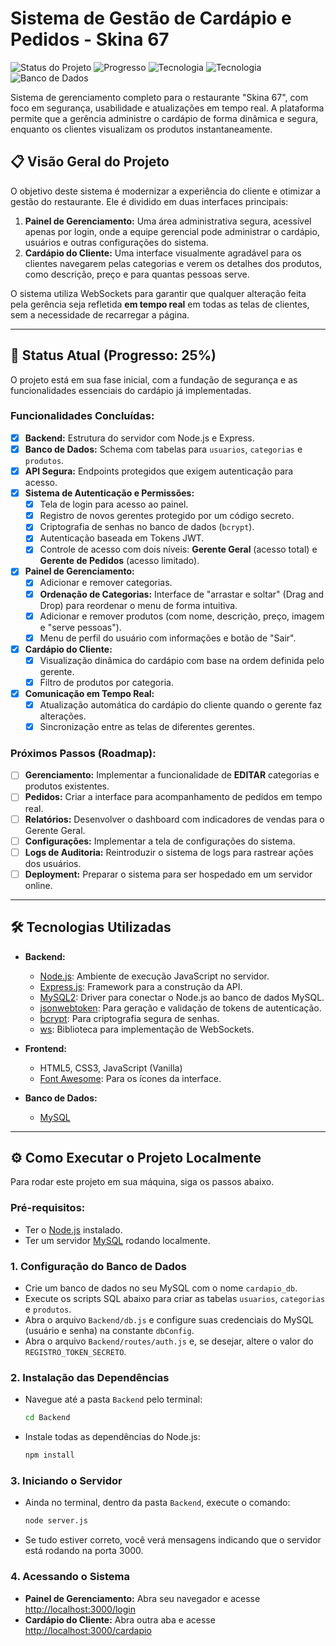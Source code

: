 # Sistema de Gestão de Cardápio e Pedidos - Skina 67

![Status do Projeto](https://img.shields.io/badge/status-em%20desenvolvimento-yellow )
![Progresso](https://img.shields.io/badge/progresso-25%25-orange )
![Tecnologia](https://img.shields.io/badge/backend-Node.js%20%26%20Express-green )
![Tecnologia](https://img.shields.io/badge/frontend-HTML,%20CSS,%20JS-blue )
![Banco de Dados](https://img.shields.io/badge/database-MySQL-blueviolet )

Sistema de gerenciamento completo para o restaurante "Skina 67", com foco em segurança, usabilidade e atualizações em tempo real. A plataforma permite que a gerência administre o cardápio de forma dinâmica e segura, enquanto os clientes visualizam os produtos instantaneamente.

## 📋 Visão Geral do Projeto

O objetivo deste sistema é modernizar a experiência do cliente e otimizar a gestão do restaurante. Ele é dividido em duas interfaces principais:

1.  **Painel de Gerenciamento:** Uma área administrativa segura, acessível apenas por login, onde a equipe gerencial pode administrar o cardápio, usuários e outras configurações do sistema.
2.  **Cardápio do Cliente:** Uma interface visualmente agradável para os clientes navegarem pelas categorias e verem os detalhes dos produtos, como descrição, preço e para quantas pessoas serve.

O sistema utiliza WebSockets para garantir que qualquer alteração feita pela gerência seja refletida **em tempo real** em todas as telas de clientes, sem a necessidade de recarregar a página.

---

## 🚀 Status Atual (Progresso: 25%)

O projeto está em sua fase inicial, com a fundação de segurança e as funcionalidades essenciais do cardápio já implementadas.

### Funcionalidades Concluídas:
-   [x] **Backend:** Estrutura do servidor com Node.js e Express.
-   [x] **Banco de Dados:** Schema com tabelas para `usuarios`, `categorias` e `produtos`.
-   [x] **API Segura:** Endpoints protegidos que exigem autenticação para acesso.
-   [x] **Sistema de Autenticação e Permissões:**
    -   [x] Tela de login para acesso ao painel.
    -   [x] Registro de novos gerentes protegido por um código secreto.
    -   [x] Criptografia de senhas no banco de dados (`bcrypt`).
    -   [x] Autenticação baseada em Tokens JWT.
    -   [x] Controle de acesso com dois níveis: **Gerente Geral** (acesso total) e **Gerente de Pedidos** (acesso limitado).
-   [x] **Painel de Gerenciamento:**
    -   [x] Adicionar e remover categorias.
    -   [x] **Ordenação de Categorias:** Interface de "arrastar e soltar" (Drag and Drop) para reordenar o menu de forma intuitiva.
    -   [x] Adicionar e remover produtos (com nome, descrição, preço, imagem e "serve pessoas").
    -   [x] Menu de perfil do usuário com informações e botão de "Sair".
-   [x] **Cardápio do Cliente:**
    -   [x] Visualização dinâmica do cardápio com base na ordem definida pelo gerente.
    -   [x] Filtro de produtos por categoria.
-   [x] **Comunicação em Tempo Real:**
    -   [x] Atualização automática do cardápio do cliente quando o gerente faz alterações.
    -   [x] Sincronização entre as telas de diferentes gerentes.

### Próximos Passos (Roadmap):
-   [ ] **Gerenciamento:** Implementar a funcionalidade de **EDITAR** categorias e produtos existentes.
-   [ ] **Pedidos:** Criar a interface para acompanhamento de pedidos em tempo real.
-   [ ] **Relatórios:** Desenvolver o dashboard com indicadores de vendas para o Gerente Geral.
-   [ ] **Configurações:** Implementar a tela de configurações do sistema.
-   [ ] **Logs de Auditoria:** Reintroduzir o sistema de logs para rastrear ações dos usuários.
-   [ ] **Deployment:** Preparar o sistema para ser hospedado em um servidor online.

---

## 🛠️ Tecnologias Utilizadas

*   **Backend:**
    *   [Node.js](https://nodejs.org/ ): Ambiente de execução JavaScript no servidor.
    *   [Express.js](https://expressjs.com/ ): Framework para a construção da API.
    *   [MySQL2](https://github.com/sidorares/node-mysql2 ): Driver para conectar o Node.js ao banco de dados MySQL.
    *   [jsonwebtoken](https://github.com/auth0/node-jsonwebtoken ): Para geração e validação de tokens de autenticação.
    *   [bcrypt](https://github.com/kelektiv/node.bcrypt.js ): Para criptografia segura de senhas.
    *   [ws](https://github.com/websockets/ws ): Biblioteca para implementação de WebSockets.

*   **Frontend:**
    *   HTML5, CSS3, JavaScript (Vanilla)
    *   [Font Awesome](https://fontawesome.com/ ): Para os ícones da interface.

*   **Banco de Dados:**
    *   [MySQL](https://www.mysql.com/ )

---

## ⚙️ Como Executar o Projeto Localmente

Para rodar este projeto em sua máquina, siga os passos abaixo.

### Pré-requisitos:
*   Ter o [Node.js](https://nodejs.org/ ) instalado.
*   Ter um servidor [MySQL](https://www.mysql.com/ ) rodando localmente.

### 1. Configuração do Banco de Dados
-   Crie um banco de dados no seu MySQL com o nome `cardapio_db`.
-   Execute os scripts SQL abaixo para criar as tabelas `usuarios`, `categorias` e `produtos`.
-   Abra o arquivo `Backend/db.js` e configure suas credenciais do MySQL (usuário e senha) na constante `dbConfig`.
-   Abra o arquivo `Backend/routes/auth.js` e, se desejar, altere o valor do `REGISTRO_TOKEN_SECRETO`.

### 2. Instalação das Dependências
-   Navegue até a pasta `Backend` pelo terminal:
    ```bash
    cd Backend
    ```
-   Instale todas as dependências do Node.js:
    ```bash
    npm install
    ```

### 3. Iniciando o Servidor
-   Ainda no terminal, dentro da pasta `Backend`, execute o comando:
    ```bash
    node server.js
    ```
-   Se tudo estiver correto, você verá mensagens indicando que o servidor está rodando na porta 3000.

### 4. Acessando o Sistema
-   **Painel de Gerenciamento:** Abra seu navegador e acesse [http://localhost:3000/login](http://localhost:3000/login )
-   **Cardápio do Cliente:** Abra outra aba e acesse [http://localhost:3000/cardapio](http://localhost:3000/cardapio )


